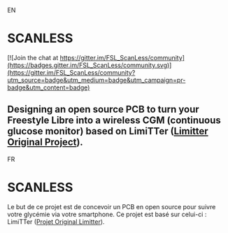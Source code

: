 EN
# SCANLESS

[![Join the chat at https://gitter.im/FSL_ScanLess/community](https://badges.gitter.im/FSL_ScanLess/community.svg)](https://gitter.im/FSL_ScanLess/community?utm_source=badge&utm_medium=badge&utm_campaign=pr-badge&utm_content=badge)

Designing an open source PCB to turn your Freestyle Libre into a wireless CGM (continuous glucose monitor) based on LimiTTer ([Limitter Original Project](https://github.com/JoernL/LimiTTer)).
--- 
FR
# SCANLESS
Le but de ce projet est de concevoir un PCB en open source pour suivre votre glycémie via votre smartphone. Ce projet est basé sur celui-ci : LimiTTer ([Projet Original Limitter](https://github.com/JoernL/LimiTTer)).
